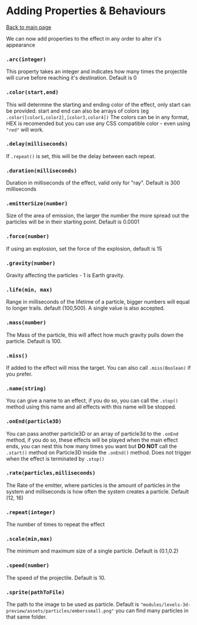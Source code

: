 # Adding Properties & Behaviours
[Back to main page](https://github.com/theripper93/canvas3dcompendium/blob/master/wiki/ParticleSystem.md)

We can now add properties to the effect in any order to alter it's appearance

### `.arc(integer)`

This property takes an integer and indicates how many times the projectile will curve before reaching it's destination. Default is 0

### `.color(start,end)`

This will determine the starting and ending color of the effect, only start can be provided. start and end can also be arrays of colors (eg `.color([color1,color2],[color3,color4])`
The colors can be in any format, HEX is recomended but you can use any CSS compatible color - even using `"red"` will work.

### `.delay(milliseconds)`

If `.repeat()` is set, this will be the delay between each repeat.

### `.duration(milliseconds)`

Duration in milliseconds of the effect, valid only for "ray". Default is 300 milliseconds

### `.emitterSize(number)`

Size of the area of emission, the larger the number the more spread out the particles will be in their starting point. Default is 0.0001

### `.force(number)`
If using an explosion, set the force of the explosion, default is 15

### `.gravity(number)`

Gravity affecting the particles - 1 is Earth gravity.

### `.life(min, max)`

Range in milliseconds of the lifetime of a particle, bigger numbers will equal to longer trails. default (100,500). A single value is also accepted.

### `.mass(number)`

The Mass of the particle, this will affect how much gravity pulls down the particle. Default is 100.

### `.miss()`

If added to the effect will miss the target. You can also call `.miss(Boolean)` if you prefer.

### `.name(string)`

You can give a name to an effect, if you do so, you can call the `.stop()` method using this name and all effects with this name will be stopped.

### `.onEnd(particle3D)`

You can pass another particle3D or an array of particle3d to the `.onEnd` method, if you do so, these effects will be played when the main effect ends, you can nest this how many times you want but **DO NOT** call the `.start()` method on Particle3D inside the `.onEnd()` method. Does not trigger when the effect is terminated by `.stop()`

### `.rate(particles,milliseconds)`

The Rate of the emitter, where particles is the amount of particles in the system and milliseconds is how often the system creates a particle. Default (12, 16)

### `.repeat(integer)`

The number of times to repeat the effect

### `.scale(min,max)`

The minimum and maximum size of a single particle. Default is (0.1,0.2)

### `.speed(number)`

The speed of the projectile. Default is 10.

### `.sprite(pathToFile)`

The path to the image to be used as particle. Default is `"modules/levels-3d-preview/assets/particles/emberssmall.png"` you can find many particles in that same folder.